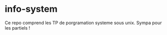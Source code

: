 # info-system

Ce repo comprend les TP de porgramation systeme sous unix.
Sympa pour les partiels !
